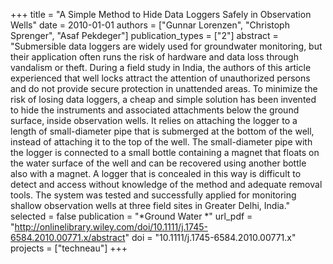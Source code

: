 +++
title = "A Simple Method to Hide Data Loggers Safely in Observation Wells"
date = 2010-01-01
authors = ["Gunnar Lorenzen", "Christoph Sprenger", "Asaf Pekdeger"]
publication_types = ["2"]
abstract = "Submersible data loggers are widely used for groundwater monitoring, but their application often runs the risk of hardware and data loss through vandalism or theft. During a field study in India, the authors of this article experienced that well locks attract the attention of unauthorized persons and do not provide secure protection in unattended areas. To minimize the risk of losing data loggers, a cheap and simple solution has been invented to hide the instruments and associated attachments below the ground surface, inside observation wells. It relies on attaching the logger to a length of small-diameter pipe that is submerged at the bottom of the well, instead of attaching it to the top of the well. The small-diameter pipe with the logger is connected to a small bottle containing a magnet that floats on the water surface of the well and can be recovered using another bottle also with a magnet. A logger that is concealed in this way is difficult to detect and access without knowledge of the method and adequate removal tools. The system was tested and successfully applied for monitoring shallow observation wells at three field sites in Greater Delhi, India."
selected = false
publication = "*Ground Water *"
url_pdf = "http://onlinelibrary.wiley.com/doi/10.1111/j.1745-6584.2010.00771.x/abstract"
doi = "10.1111/j.1745-6584.2010.00771.x"
projects = ["techneau"]
+++

